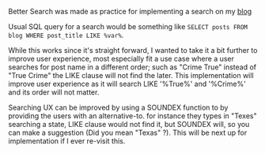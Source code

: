 Better Search was made as practice for implementing a search on my [blog](https://comphonia.com/blog/)

Usual SQL query for a search would be something like `SELECT posts FROM blog WHERE post_title LIKE %var%`.

While this works since it's straight forward, I wanted to take it a bit further to improve user experience, most especially fit a use case where a user searches for post name in a different order; such as "Crime True" instead of "True Crime" the LIKE clause will not find the later. This implementation will improve user experience as it will search LIKE '%True%' and '%Crime%' and its order will not matter.

Searching UX can be improved by using a SOUNDEX function to by providing the users with an alternative-to. for instance they types in "Texes" searching a state, LIKE clause would not find it, but SOUNDEX will, so you can make a suggestion (Did you mean "Texas" ?). This will be next up for implementation if I ever re-visit this.